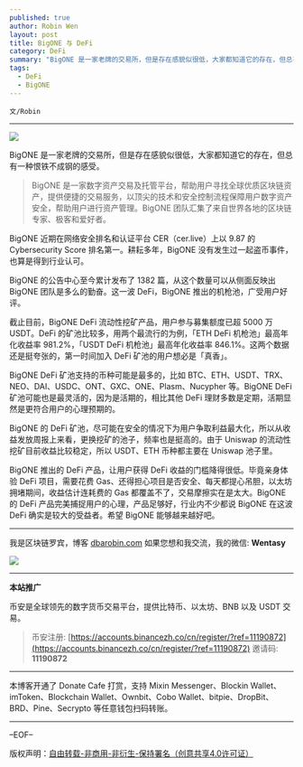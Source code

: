 ```yaml
---
published: true
author: Robin Wen
layout: post
title: BigONE 与 DeFi
category: DeFi
summary: "BigONE 是一家老牌的交易所，但是存在感貌似很低，大家都知道它的存在，但总有一种恨铁不成钢的感受。BigONE 推出的 DeFi 产品，让用户获得 DeFi 收益的门槛降得很低。毕竟亲身体验 DeFi 项目，需要花费 Gas、还得担心项目是否安全、每天都提心吊胆，以太坊拥堵期间，收益估计连耗费的 Gas 都覆盖不了，交易摩擦实在是太大。BigONE 的 DeFi 产品完美捕捉用户的心理，产品足够好，行业内不少都说 BigONE 在这波 DeFi 确实是较大的受益者。希望 BigONE 能够越来越好吧。"
tags:
  - DeFi
  - BigONE
---
```


`文/Robin`

***

![](https://cdn.dbarobin.com/4a1mk13.png)

BigONE 是一家老牌的交易所，但是存在感貌似很低，大家都知道它的存在，但总有一种恨铁不成钢的感受。

> BigONE 是一家数字资产交易及托管平台，帮助用户寻找全球优质区块链资产，提供便捷的交易服务，以顶尖的技术和安全控制流程保障用户数字资产安全，帮助用户进行资产管理。BigONE 团队汇集了来自世界各地的区块链专家、极客和爱好者。

BigONE 近期在网络安全排名和认证平台 CER（cer.live）上以 9.87 的 Cybersecurity Score 排名第一。耕耘多年，BigONE 没有发生过一起盗币事件，也算是得到行业认可。

BigONE 的公告中心至今累计发布了 1382 篇，从这个数量可以从侧面反映出 BigONE 团队是多么的勤奋。这一波 DeFi，BigONE 推出的机枪池，广受用户好评。

截止目前，BigONE DeFi 流动性挖矿产品，用户参与募集额度已超 5000 万 USDT。DeFi 的矿池比较多，用两个最流行的为例，「ETH DeFi 机枪池」最高年化收益率 981.2%，「USDT DeFi 机枪池」最高年化收益率 846.1%。这两个数据还是挺夸张的，第一时间加入 DeFi 矿池的用户想必是「真香」。

BigONE DeFi 矿池支持的币种可能是最多的，比如 BTC、ETH、USDT、TRX、NEO、DAI、USDC、ONT、GXC、ONE、Plasm、Nucypher 等。BigONE DeFi 矿池可能也是最灵活的，因为是活期的，相比其他 DeFi 理财多数是定期，活期显然是更符合用户的心理预期的。

BigONE 的 DeFi 矿池，尽可能在安全的情况下为用户争取利益最大化，所以从收益发放周报上来看，更换挖矿的池子，频率也是挺高的。由于 Uniswap 的流动性挖矿目前收益比较稳定，所以 USDT、ETH 币种都主要在 Uniswap 池子里。

BigONE 推出的 DeFi 产品，让用户获得 DeFi 收益的门槛降得很低。毕竟亲身体验 DeFi 项目，需要花费 Gas、还得担心项目是否安全、每天都提心吊胆，以太坊拥堵期间，收益估计连耗费的 Gas 都覆盖不了，交易摩擦实在是太大。BigONE 的 DeFi 产品完美捕捉用户的心理，产品足够好，行业内不少都说 BigONE 在这波 DeFi 确实是较大的受益者。希望 BigONE 能够越来越好吧。

***

我是区块链罗宾，博客 [dbarobin.com](https://dbarobin.com/)
如果您想和我交流，我的微信: **Wentasy**

![](https://cdn.dbarobin.com/v4yywe2.png)

***

**本站推广**

币安是全球领先的数字货币交易平台，提供比特币、以太坊、BNB 以及 USDT 交易。

> 币安注册: [https://accounts.binancezh.co/cn/register/?ref=11190872](https://accounts.binancezh.co/cn/register/?ref=11190872)
> 邀请码: **11190872**

***

本博客开通了 Donate Cafe 打赏，支持 Mixin Messenger、Blockin Wallet、imToken、Blockchain Wallet、Ownbit、Cobo Wallet、bitpie、DropBit、BRD、Pine、Secrypto 等任意钱包扫码转账。

<center>
    <div class="--donate-button"
         data-button-id="f8b9df0d-af9a-460d-8258-d3f435445075"
    ></div>
</center>

***

–EOF–

版权声明：[自由转载-非商用-非衍生-保持署名（创意共享4.0许可证）](http://creativecommons.org/licenses/by-nc-nd/4.0/deed.zh)